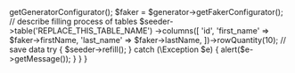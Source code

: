 <?php

namespace {{namespace}};

use tebazil\yii2seeder\Seeder;
use yii\base\Action;

class {{class}} extends Action
{
    public function run(Seeder $seeder)
    {
        // get generator and faker providers
        $generator = $seeder->getGeneratorConfigurator();
        $faker = $generator->getFakerConfigurator();
        
        // describe filling process of tables
        $seeder->table('REPLACE_THIS_TABLE_NAME')
            ->columns([
                'id',
                'first_name' => $faker->firstName,
                'last_name' => $faker->lastName,
            ])->rowQuantity(10);
            
        // save data
        try {
            $seeder->refill();
        } catch (\Exception $e) {
            alert($e->getMessage());
        }
    }
}